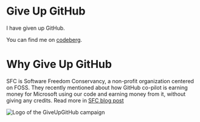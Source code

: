 # Give Up GitHub
I have given up GitHub.

You can find me on [codeberg](https://codeberg.org/hellodhruvin).

# Why Give Up GitHub
SFC is Software Freedom Conservancy, a non-profit organization centered on FOSS.
They recently mentioned about how GitHub co-pilot is earning money for Microsoft using our code and earning money from it, without giving any credits.
Read more in [SFC blog post](https://sfconservancy.org/blog/2022/jun/30/give-up-github-launch/)

![Logo of the GiveUpGitHub campaign](https://sfconservancy.org/img/GiveUpGitHub.png)
